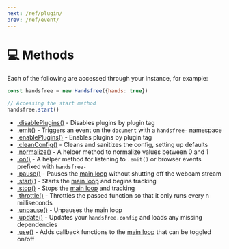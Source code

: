 ```yaml
---
next: /ref/plugin/
prev: /ref/event/
---
```

# 💻 Methods

Each of the following are accessed through your instance, for example:

```js
const handsfree = new Handsfree({hands: true})

// Accessing the start method
handsfree.start()
```

- [.disablePlugins()](/ref/method/disablePlugins/) - Disables plugins by plugin tag
- [.emit()](/ref/method/emit/) - Triggers an event on the `document` with a `handsfree-` namespace
- [.enablePlugins()](/ref/method/enablePlugins/) - Enables plugins by plugin tag
- [.cleanConfig()](/ref/method/cleanConfig/) - Cleans and sanitizes the config, setting up defaults
- [.normalize()](/ref/method/normalize/) - A helper method to normalize values between 0 and 1
- [.on()](/ref/method/on/) - A helper method for listening to `.emit()` or browser events prefixed with `handsfree-`
- [.pause()](/ref/method/pause/) - Pauses the [main loop](/guide/the-loop/) without shutting off the webcam stream
- [.start()](/ref/method/start/) - Starts the [main loop](/guide/the-loop/) and begins tracking
- [.stop()](/ref/method/stop/) - Stops the [main loop](/guide/the-loop/) and tracking
- [.throttle()](/ref/method/throttle/) - Throttles the passed function so that it only runs every n milliseconds
- [.unpause()](/ref/method/unpause/) - Unpauses the main loop
- [.update()](/ref/method/update/) - Updates your `handsfree.config` and loads any missing dependencies
- [.use()](/ref/method/use/) - Adds callback functions to the [main loop](/guide/the-loop/) that can be toggled on/off